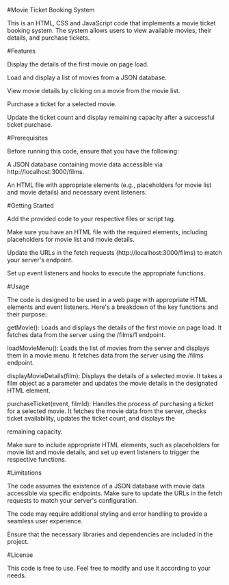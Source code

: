 #Movie Ticket Booking System

This is an HTML, CSS and JavaScript code that implements a movie ticket booking system. The system allows users to view available movies, their details, and purchase tickets.

#Features

Display the details of the first movie on page load.

Load and display a list of movies from a JSON database.

View movie details by clicking on a movie from the movie list.

Purchase a ticket for a selected movie.

Update the ticket count and display remaining capacity after a successful ticket purchase.


#Prerequisites

Before running this code, ensure that you have the following:

A JSON database containing movie data accessible via http://localhost:3000/films.

An HTML file with appropriate elements (e.g., placeholders for movie list and movie details) and necessary event listeners.


#Getting Started

Add the provided code to your respective files or script tag.

Make sure you have an HTML file with the required elements, including placeholders for movie list and movie details.

Update the URLs in the fetch requests (http://localhost:3000/films) to match your server's endpoint.

Set up event listeners and hooks to execute the appropriate functions.


#Usage

The code is designed to be used in a web page with appropriate HTML elements and event listeners. Here's a breakdown of the key functions and their purpose:

getMovie(): Loads and displays the details of the first movie on page load. It fetches data from the server using the /films/1 endpoint.

loadMovieMenu(): Loads the list of movies from the server and displays them in a movie menu. It fetches data from the server using the /films endpoint.

displayMovieDetails(film): Displays the details of a selected movie. It takes a film object as a parameter and updates the movie details in the designated HTML element.

purchaseTicket(event, filmId): Handles the process of purchasing a ticket for a selected movie. It fetches the movie data from the server, checks ticket availability, updates the ticket count, and displays the 

remaining capacity.

Make sure to include appropriate HTML elements, such as placeholders for movie list and movie details, and set up event listeners to trigger the respective functions.


#Limitations

The code assumes the existence of a JSON database with movie data accessible via specific endpoints. Make sure to update the URLs in the fetch requests to match your server's configuration.

The code may require additional styling and error handling to provide a seamless user experience.

Ensure that the necessary libraries and dependencies are included in the project.


#License

This code is free to use. Feel free to modify and use it according to your needs.
